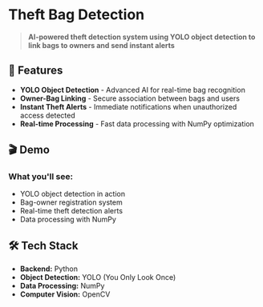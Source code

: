 # Theft Bag Detection

> **AI-powered theft detection system using YOLO object detection to link bags to owners and send instant alerts**

## 🚀 Features

- **YOLO Object Detection** - Advanced AI for real-time bag recognition
- **Owner-Bag Linking** - Secure association between bags and users
- **Instant Theft Alerts** - Immediate notifications when unauthorized access detected
- **Real-time Processing** - Fast data processing with NumPy optimization

## 🎬 Demo

### What you'll see:

- YOLO object detection in action
- Bag-owner registration system
- Real-time theft detection alerts
- Data processing with NumPy

## 🛠 Tech Stack

- **Backend:** Python
- **Object Detection:** YOLO (You Only Look Once)
- **Data Processing:** NumPy
- **Computer Vision:** OpenCV
